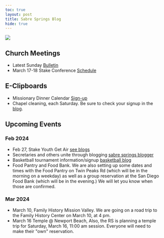 ```yaml
---
toc: true
layout: post
title: Sabre Springs Blog
hide: true
---
```


![]({{site.baseurl}}/images/bulletin/FreetoChoose.png)

## Church Meetings

- Latest Sunday [Bulletin](https://sites.google.com/view/sswardtv/home)
- March 17-18 Stake Conference [Schedule](2024_feb_stake_conference)

## E-Clipboards
- Missionary Dinner Calendar [Sign-up](https://volunteersignup.org/KBJCW)
- Chapel cleaning, each Saturday.  Be sure to check your signup in the [blog](cleaning_schedule). 

## Upcoming Events

### Feb 2024

- Feb 27, Stake Youth Get Air [see blogs](blogs)
- Secretaries and others unite through blogging [sabre springs blogger](sabre_springs_bloggers)
- Basketball tournament information/signup [basketball blog](2024_baketball)
- Food Pantry and Food Bank.  We are also setting up some dates and times with the Food Pantry on Twin Peaks Rd (which will be in the morning on a weekday) as well as a group reservation at the San Diego Food Bank (which will be in the evening.) We will let you know when those are confirmed.


### Mar 2024
- March 10, Family History Mission Valley.  We are going on a road trip to the Family History Center on March 10, at 4 pm.
- March 16 Temple @ Newport Beach, Also, the RS is planning a temple trip for Saturday, March 16, 11:00 am session. Everyone will need to make their "own" reservation.

